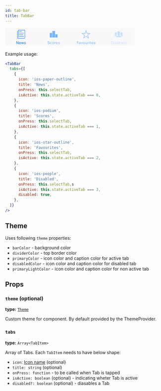 ```yaml
---
id: tab-bar
title: TabBar
---
```


![TabBar component](assets/tab-bar.png)
 
Example usage:
```jsx
<TabBar
  tabs={[
    {
      icon: 'ios-paper-outline',
      title: 'News',
      onPress: this.selectTab,
      isActive: this.state.activeTab === 0,
    },
    {
      icon: 'ios-podium',
      title: 'Scores',
      onPress: this.selectTab,
      isActive: this.state.activeTab === 1,
    },
    {
      icon: 'ios-star-outline',
      title: 'Favourites',
      onPress: this.selectTab,
      isActive: this.state.activeTab === 2,
    },
    {
      icon: 'ios-people',
      title: 'Disabled',
      onPress: this.selectTab,s
      isActive: this.state.activeTab === 3,
      disabled: true,
    },
  ]}
/>
```

## Theme
Uses following `theme` properties:
- `barColor` - background color
- `dividerColor` - top border color
- `primaryColor` - icon color and caption color for active tab
- `disabledColor` - icon color and caption color for disabled tab
- `primaryLightColor` - icon color and caption color for non active tab
 
## Props

### `theme` (optional)
**type:** [`Theme`](theme.html)
 
Custom theme for component. By default provided by the ThemeProvider.

### `tabs` 
**type:** `Array<TabItem>`  

Array of Tabs. Each `TabItem` needs to have below shape:
* `icon`: [Icon name](icon.html#name) (optional)
* `title: string` (optional)
* `onPress: function` - to be called when Tab is tapped
* `isActive: boolean` (optional) - indicating wheter Tab is active
* `disabled?: boolean` (optional) - diasables a Tab

